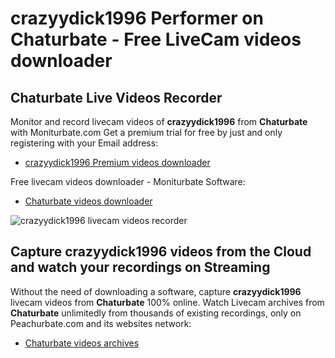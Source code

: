 # crazyydick1996 Performer on Chaturbate - Free LiveCam videos downloader

## Chaturbate Live Videos Recorder

Monitor and record livecam videos of **crazyydick1996** from **Chaturbate** with Moniturbate.com
Get a premium trial for free by just and only registering with your Email address:
* [crazyydick1996 Premium videos downloader](https://moniturbate.com/request-demo-licence-key.html)

Free livecam videos downloader - Moniturbate Software:
* [Chaturbate videos downloader](https://moniturbate.com/moniturbate-download-software.html)

![crazyydick1996 livecam videos recorder](https://peachurnet.com/templates/moniturbate-software.png)


## Capture crazyydick1996 videos from the Cloud and watch your recordings on Streaming

Without the need of downloading a software, capture **crazyydick1996** livecam videos from **Chaturbate** 100% online.
Watch Livecam archives from **Chaturbate** unlimitedly from thousands of existing recordings, only on Peachurbate.com and its websites network:
* [Chaturbate videos archives](https://peachurnet.com/)